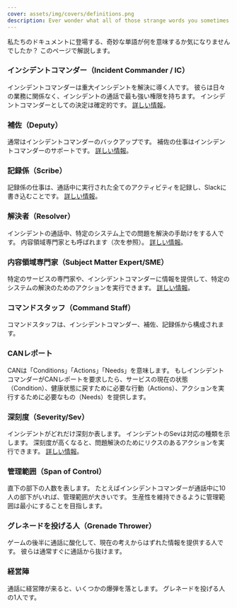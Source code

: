 ```yaml
---
cover: assets/img/covers/definitions.png
description: Ever wonder what all of those strange words you sometimes see in our documentation mean? This page is here to help.
---
```


私たちのドキュメントに登場する、奇妙な単語が何を意味するか気になりませんでしたか？
このページで解説します。

### インシデントコマンダー（Incident Commander / IC）

インシデントコマンダーは重大インシデントを解決に導く人です。
彼らは日々の業務に関係なく、インシデントの通話で最も強い権限を持ちます。
インシデントコマンダーとしての決定は確定的です。
[詳しい情報](../before/different_roles.md)。

### 補佐（Deputy）

通常はインシデントコマンダーのバックアップです。
補佐の仕事はインシデントコマンダーのサポートです。
[詳しい情報](../before/different_roles.md)。

### 記録係（Scribe）

記録係の仕事は、通話中に実行された全てのアクティビティを記録し、Slackに書き込むことです。
[詳しい情報](../before/different_roles.md)。

### 解決者（Resolver）

インシデントの通話中、特定のシステム上での問題を解決の手助けをする人です。
内容領域専門家とも呼ばれます（次を参照）。
[詳しい情報](../before/different_roles.md)。

### 内容領域専門家（Subject Matter Expert/SME）
特定のサービスの専門家や、インシデントコマンダーに情報を提供して、特定のシステムの解決のためのアクションを実行できます。
[詳しい情報](../before/different_roles.md)。

### コマンドスタッフ（Command Staff）

コマンドスタッフは、インシデントコマンダー、補佐、記録係から構成されます。

### CANレポート

CANは「Conditions」「Actions」「Needs」を意味します。
もしインシデントコマンダーがCANレポートを要求したら、サービスの現在の状態（Condition）、健康状態に戻すために必要な行動（Actions）、アクションを実行するために必要なもの（Needs）を提供します。

### 深刻度（Severity/Sev）

インシデントがどれだけ深刻か表します。
インシデントのSevは対応の種類を示します。
深刻度が高くなると、問題解決のためにリクスのあるアクションを実行できます。
[詳しい情報](../before/different_roles.md)。

### 管理範囲（Span of Control）

直下の部下の人数を表します。
たとえばインシデントコマンダーが通話中に10人の部下がいれば、管理範囲が大きいです。
生産性を維持できるように管理範囲は最小にすることを目指します。

### グレネードを投げる人（Grenade Thrower）

ゲームの後半に通話に酸化して、現在の考えからはずれた情報を提供する人です。
彼らは通常すぐに通話から抜けます。

### 経営陣

通話に経営陣が来ると、いくつかの爆弾を落とします。
グレネードを投げる人の1人です。

